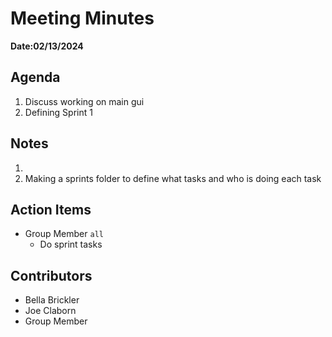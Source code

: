 # Meeting Minutes
**Date:02/13/2024**

## Agenda
1. Discuss working on main gui
2. Defining Sprint 1

## Notes
1.
2. Making a sprints folder to define what tasks and who is doing each task

## Action Items
* Group Member `all`
    * Do sprint tasks

## Contributors
* Bella Brickler
* Joe Claborn
* Group Member